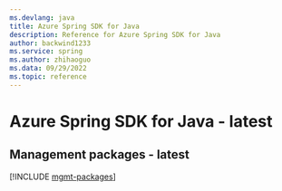 ```yaml
---
ms.devlang: java
title: Azure Spring SDK for Java
description: Reference for Azure Spring SDK for Java
author: backwind1233
ms.service: spring
ms.author: zhihaoguo
ms.data: 09/29/2022
ms.topic: reference
---
```

# Azure Spring SDK for Java - latest

## Management packages - latest
[!INCLUDE [mgmt-packages](spring-mgmt-index.md)]